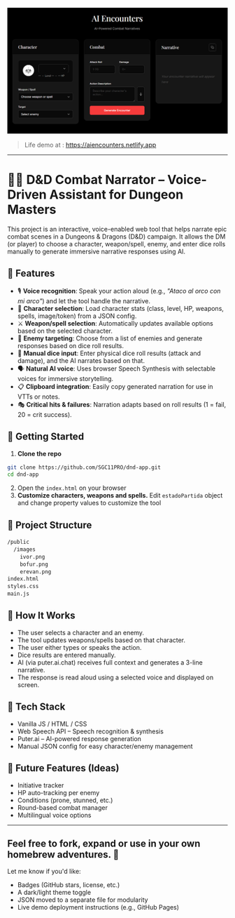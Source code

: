 ![Real Screenshot](temp2.png)

> Life demo at : https://aiencounters.netlify.app
---
# 🧙‍♂️ D&D Combat Narrator – Voice-Driven Assistant for Dungeon Masters

This project is an interactive, voice-enabled web tool that helps narrate epic combat scenes in a Dungeons & Dragons (D&D) campaign. It allows the DM (or player) to choose a character, weapon/spell, enemy, and enter dice rolls manually to generate immersive narrative responses using AI.

## 🔮 Features

- 🎙️ **Voice recognition**: Speak your action aloud (e.g., *"Ataco al orco con mi arco"*) and let the tool handle the narrative.
- 🧝 **Character selection**: Load character stats (class, level, HP, weapons, spells, image/token) from a JSON config.
- ⚔️ **Weapon/spell selection**: Automatically updates available options based on the selected character.
- 👹 **Enemy targeting**: Choose from a list of enemies and generate responses based on dice roll results.
- 📝 **Manual dice input**: Enter physical dice roll results (attack and damage), and the AI narrates based on that.
- 🗣️ **Natural AI voice**: Uses browser Speech Synthesis with selectable voices for immersive storytelling.
- 📋 **Clipboard integration**: Easily copy generated narration for use in VTTs or notes.
- 🎭 **Critical hits & failures**: Narration adapts based on roll results (1 = fail, 20 = crit success).

## 🚀 Getting Started

1. **Clone the repo**

```bash
git clone https://github.com/SGC11PRO/dnd-app.git
cd dnd-app
```

2. Open the `index.html` on your browser
3. **Customize characters, weapons and spells.** Edit `estadoPartida` object and change property values to customize the tool

## 📁 Project Structure
```bash
/public
  /images
    ivor.png
    bofur.png
    erevan.png
index.html
styles.css
main.js
```
## 🧠 How It Works
- The user selects a character and an enemy.
- The tool updates weapons/spells based on that character.
- The user either types or speaks the action.
- Dice results are entered manually.
- AI (via puter.ai.chat) receives full context and generates a 3-line narrative.
- The response is read aloud using a selected voice and displayed on screen.

## 🧪 Tech Stack
- Vanilla JS / HTML / CSS
- Web Speech API – Speech recognition & synthesis
- Puter.ai – AI-powered response generation
- Manual JSON config for easy character/enemy management

## 🧰 Future Features (Ideas)
- Initiative tracker
- HP auto-tracking per enemy
- Conditions (prone, stunned, etc.)
- Round-based combat manager
- Multilingual voice options

---
Feel free to fork, expand or use in your own homebrew adventures. 🎲
---
Let me know if you'd like:
- Badges (GitHub stars, license, etc.)
- A dark/light theme toggle
- JSON moved to a separate file for modularity
- Live demo deployment instructions (e.g., GitHub Pages)
